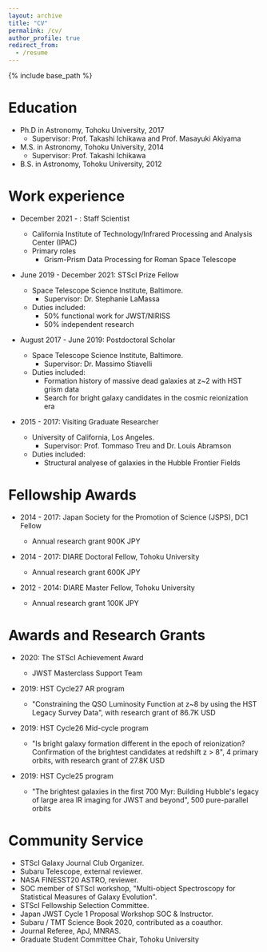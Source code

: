 ```yaml
---
layout: archive
title: "CV"
permalink: /cv/
author_profile: true
redirect_from:
  - /resume
---
```


{% include base_path %}

Education
======
* Ph.D in Astronomy, Tohoku University, 2017
  * Supervisor: Prof. Takashi Ichikawa and Prof. Masayuki Akiyama
* M.S. in Astronomy, Tohoku University, 2014
  * Supervisor: Prof. Takashi Ichikawa
* B.S. in Astronomy, Tohoku University, 2012

Work experience
======
* December 2021 - : Staff Scientist 
  * California Institute of Technology/Infrared Processing and Analysis Center (IPAC)
  * Primary roles
    * Grism-Prism Data Processing for Roman Space Telescope

* June 2019 - December 2021: STScI Prize Fellow
  * Space Telescope Science Institute, Baltimore.
    * Supervisor: Dr. Stephanie LaMassa
  * Duties included: 
    * 50% functional work for JWST/NIRISS
    * 50% independent research

* August 2017 - June 2019: Postdoctoral Scholar
  * Space Telescope Science Institute, Baltimore.
    * Supervisor: Dr. Massimo Stiavelli
  * Duties included: 
    * Formation history of massive dead galaxies at z~2 with HST grism data
    * Search for bright galaxy candidates in the cosmic reionization era

* 2015 - 2017: Visiting Graduate Researcher
  * University of California, Los Angeles.
    * Supervisor: Prof. Tommaso Treu and Dr. Louis Abramson
  * Duties included: 
    * Structural analyese of galaxies in the Hubble Frontier Fields


Fellowship Awards
======
* 2014 - 2017: Japan Society for the Promotion of Science (JSPS), DC1 Fellow
  * Annual research grant 900K JPY

* 2014 - 2017: DIARE Doctoral Fellow, Tohoku University
  * Annual research grant 600K JPY

* 2012 - 2014: DIARE Master Fellow, Tohoku University
  * Annual research grant 100K JPY


Awards and Research Grants
======
* 2020: The STScI Achievement Award
  * JWST Masterclass Support Team

* 2019: HST Cycle27 AR program
  * "Constraining the QSO Luminosity Function at z~8 by using the HST Legacy Survey Data", with research grant of 86.7K USD

* 2019: HST Cycle26 Mid-cycle program
  * "Is bright galaxy formation different in the epoch of reionization? Confirmation of the brightest candidates at redshift z > 8", 4 primary orbits, with research grant of 27.8K USD

* 2019: HST Cycle25 program
  * "The brightest galaxies in the first 700 Myr: Building Hubble's legacy of large area IR imaging for JWST and beyond", 500 pure-parallel orbits


Community Service
======
* STScI Galaxy Journal Club Organizer.
* Subaru Telescope, external reviewer.
* NASA FINESST20 ASTRO, reviewer.
* SOC member of STScI workshop, "Multi-object Spectroscopy for Statistical Measures of Galaxy Evolution".
* STScI Fellowship Selection Committee.
* Japan JWST Cycle 1 Proposal Workshop SOC & Instructor. 
* Subaru / TMT Science Book 2020, contributed as a coauthor. 
* Journal Referee, ApJ, MNRAS.
* Graduate Student Committee Chair, Tohoku University